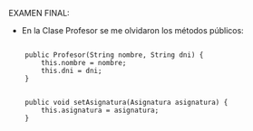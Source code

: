 EXAMEN FINAL:

- En la Clase Profesor se me olvidaron los métodos públicos: 

```text

    public Profesor(String nombre, String dni) {
        this.nombre = nombre;
        this.dni = dni;
    }
```

```text

    public void setAsignatura(Asignatura asignatura) {
        this.asignatura = asignatura;
    }
